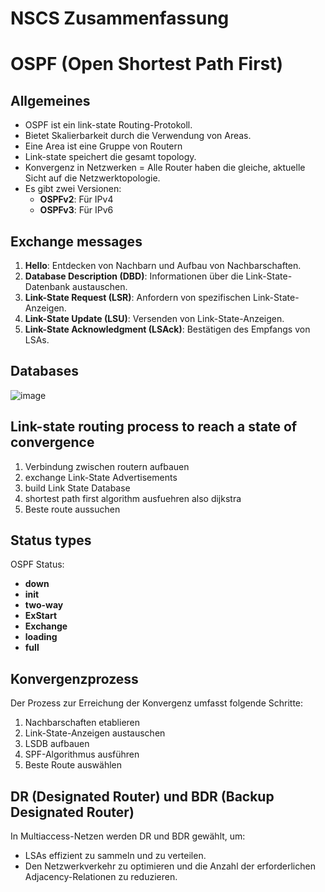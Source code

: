 
# NSCS Zusammenfassung


# OSPF (Open Shortest Path First)

## Allgemeines
- OSPF ist ein link-state Routing-Protokoll.
- Bietet Skalierbarkeit durch die Verwendung von Areas.
- Eine Area ist eine Gruppe von Routern
- Link-state speichert die gesamt topology.
- Konvergenz in Netzwerken = Alle Router haben die gleiche, aktuelle Sicht auf die Netzwerktopologie.
- Es gibt zwei Versionen:
  - **OSPFv2**: Für IPv4
  - **OSPFv3**: Für IPv6

## Exchange messages
1. **Hello**: Entdecken von Nachbarn und Aufbau von Nachbarschaften.
2. **Database Description (DBD)**: Informationen über die Link-State-Datenbank austauschen.
3. **Link-State Request (LSR)**: Anfordern von spezifischen Link-State-Anzeigen.
4. **Link-State Update (LSU)**: Versenden von Link-State-Anzeigen.
5. **Link-State Acknowledgment (LSAck)**: Bestätigen des Empfangs von LSAs.

## Databases
![image](https://github.com/user-attachments/assets/59c1af44-f510-466b-a8f1-ce16d1d18aed)

## Link-state routing process to reach a state of convergence
1. Verbindung zwischen routern aufbauen
2. exchange Link-State Advertisements
3. build Link State Database
4. shortest path first algorithm ausfuehren also dijkstra
5. Beste route aussuchen

## Status types
OSPF Status:
- **down**
- **init**
- **two-way**
- **ExStart**
- **Exchange**
- **loading**
- **full**



## Konvergenzprozess
Der Prozess zur Erreichung der Konvergenz umfasst folgende Schritte:
1. Nachbarschaften etablieren
2. Link-State-Anzeigen austauschen
3. LSDB aufbauen
4. SPF-Algorithmus ausführen
5. Beste Route auswählen

## DR (Designated Router) und BDR (Backup Designated Router)
In Multiaccess-Netzen werden DR und BDR gewählt, um:
- LSAs effizient zu sammeln und zu verteilen.
- Den Netzwerkverkehr zu optimieren und die Anzahl der erforderlichen Adjacency-Relationen zu reduzieren.


